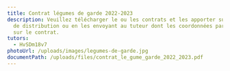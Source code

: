 ```yaml
---
title: Contrat légumes de garde 2022-2023
description: Veuillez télécharger le ou les contrats et les apporter sur le lieu
  de distribution ou en les envoyant au tuteur dont les coordonnées paraissent
  sur le contrat.
tutors:
  - HvSDm18v7
photoUrl: /uploads/images/legumes-de-garde.jpg
documentPath: /uploads/files/contrat_le_gume_garde_2022_2023.pdf
---
```

